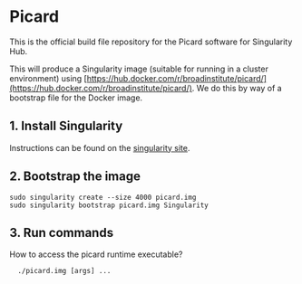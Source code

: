 # Picard

This is the official build file repository for the Picard software for Singularity Hub.

This will produce a Singularity image (suitable for running in a cluster environment) using [https://hub.docker.com/r/broadinstitute/picard/](https://hub.docker.com/r/broadinstitute/picard/). We do this by way of a bootstrap file for the Docker image.


## 1. Install Singularity

Instructions can be found on the [singularity site](https://singularityware.github.io).


## 2. Bootstrap the image


    sudo singularity create --size 4000 picard.img
    sudo singularity bootstrap picard.img Singularity


## 3. Run commands

How to access the picard runtime executable?


      ./picard.img [args] ...
